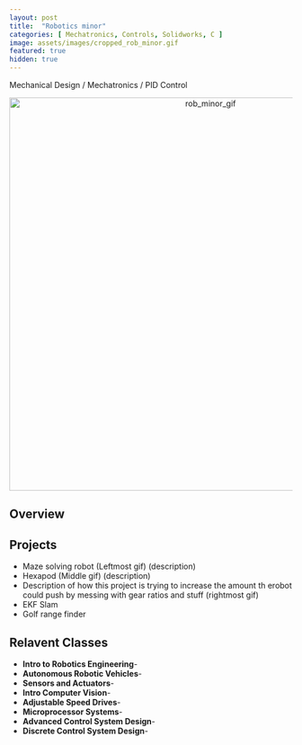 ```yaml
---
layout: post
title:  "Robotics minor"
categories: [ Mechatronics, Controls, Solidworks, C ]
image: assets/images/cropped_rob_minor.gif
featured: true
hidden: true
---
```


Mechanical Design / Mechatronics / PID Control


<div align="center"><img src="https://raw.githubusercontent.com/oubrejames/oubrejames.github.io/gh-pages/assets/images/rob_minor.gif
" alt="rob_minor_gif" width="700"/></div>

## Overview

## Projects
* Maze solving robot (Leftmost gif) (description)
* Hexapod (Middle gif) (description)
* Description of how this project is trying to increase the amount th erobot could push by messing
with gear ratios and stuff (rightmost gif)
* EKF Slam
* Golf range finder

## Relavent Classes
* **Intro to Robotics Engineering**- 
* **Autonomous Robotic Vehicles**-
* **Sensors and Actuators**-
* **Intro Computer Vision**-
* **Adjustable Speed Drives**-
* **Microprocessor Systems**-
* **Advanced Control System Design**-
* **Discrete Control System Design**-

